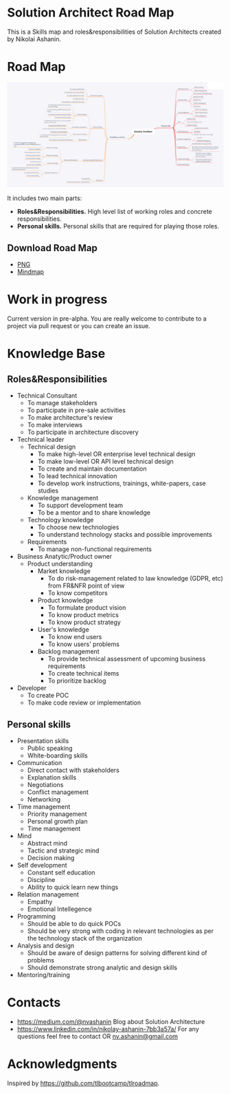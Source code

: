 # Solution Architect Road Map

This is a Skills map and roles&responsibilities of Solution Architects created by Nikolai Ashanin.

# Road Map

![](Solution_Architect.png)

It includes two main parts:
- **Roles&Responsibilities.** High level list of working roles and concrete responsibilities.
- **Personal skills.** Personal skills that are required for playing those roles.

## Download Road Map

- [PNG](Solution_Architect.png)
- [Mindmap](Solution_Architect.xmind)

# Work in progress

Current version in pre-alpha. You are really welcome to contribute to a project via pull request or you can create an issue.

# Knowledge Base

## Roles&Responsibilities
	
- Technical Consultant
  - To manage stakeholders
  - To participate in pre-sale activities
  - To make architecture's review
  - To make interviews
  - To participate in architecture discovery
- Technical leader
  - Technical design
    - To make high-level OR enterprise level technical design
    - To make low-level OR API level technical design
    - To create and maintain documentation
    - To lead technical innovation
    - To develop work instructions, trainings, white-papers, case studies
  - Knowledge management
    - To support development team
    - To be a mentor and to share knowledge
  - Technology knowledge
    - To choose new technologies
    - To understand technology stacks and possible improvements
  - Requirements
    - To manage non-functional requirements
- Business Anatytic/Product owner
  - Product understanding
    - Market knowledge
      - To do risk-management related to law knowledge (GDPR, etc) from FR&NFR point of view
      - To know competitors
    - Product knowledge
      - To formulate product vision
      - To know product metrics
      - To know product strategy
    - User's knowledge
      - To know end users
      - To know users' problems
    - Backlog management
      - To provide technical assessment of upcoming business requirements
      - To create technical items
      - To prioritize backlog
- Developer
  - To create POC
  - To make code review or implementation

## Personal skills
- Presentation skills
   - Public speaking
   - White-boarding skills
- Communication
   - Direct contact with stakeholders
   - Explanation skills
   - Negotiations
   - Conflict management
   - Networking
- Time management
   - Priority management
   - Personal growth plan
   - Time management
- Mind
   - Abstract mind
   - Tactic and strategic mind
   - Decision making
- Self development
   - Constant self education
   - Discipline
   - Ability to quick learn new things
- Relation management
   - Empathy
   - Emotional Intellegence
- Programming
   - Should be able to do quick POCs
   - Should be very strong with coding in relevant technologies as per the technology stack of the organization
- Analysis and design
   - Should be aware of design patterns for solving different kind of problems
   - Should demonstrate strong analytic and design skills
- Mentoring/training

# Contacts

- https://medium.com/@nvashanin Blog about Solution Architecture
- https://www.linkedin.com/in/nikolay-ashanin-7bb3a57a/ For any questions feel free to contact OR nv.ashanin@gmail.com

# Acknowledgments

Inspired by https://github.com/tlbootcamp/tlroadmap.
